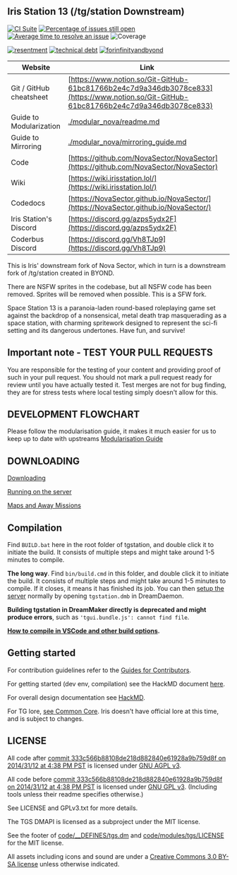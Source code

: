 ## Iris Station 13 (/tg/station Downstream)

[![CI Suite](https://github.com/IrisSS13/IrisStation/workflows/CI%20Suite/badge.svg)](https://github.com/IrisSS13/IrisStation/actions?query=workflow%3A%22CI+Suite%22)
[![Percentage of issues still open](https://isitmaintained.com/badge/open/IrisSS13/IrisStation.svg)](https://isitmaintained.com/project/IrisSS13/IrisStation "Percentage of issues still open")
[![Average time to resolve an issue](https://isitmaintained.com/badge/resolution/IrisSS13/IrisStation.svg)](https://isitmaintained.com/project/IrisSS13/IrisStation "Average time to resolve an issue")
![Coverage](https://img.shields.io/codecov/c/github/IrisSS13/IrisStation)

[![resentment](.github/images/badges/built-with-resentment.svg)](.github/images/comics/131-bug-free.png) [![technical debt](.github/images/badges/contains-technical-debt.svg)](.github/images/comics/106-tech-debt-modified.png) [![forinfinityandbyond](.github/images/badges/made-in-byond.gif)](https://www.reddit.com/r/SS13/comments/5oplxp/what_is_the_main_problem_with_byond_as_an_engine/dclbu1a)

| Website                 | Link                                                                                                                                   |
| ----------------------- | -------------------------------------------------------------------------------------------------------------------------------------- |
| Git / GitHub cheatsheet | [https://www.notion.so/Git-GitHub-61bc81766b2e4c7d9a346db3078ce833](https://www.notion.so/Git-GitHub-61bc81766b2e4c7d9a346db3078ce833) |
| Guide to Modularization | [./modular_nova/readme.md](./modular_nova/readme.md)                                                                                   |
| Guide to Mirroring      | [./modular_nova/mirroring_guide.md](./modular_nova/mirroring_guide.md)                                                                 |
| Code                    | [https://github.com/NovaSector/NovaSector](https://github.com/NovaSector/NovaSector)                                                   |
| Wiki                    | [https://wiki.irisstation.lol/](https://wiki.irisstation.lol/)                                                                         |
| Codedocs                | [https://NovaSector.github.io/NovaSector/](https://NovaSector.github.io/NovaSector/)                                                   |
| Iris Station's Discord  | [https://discord.gg/azps5ydx2F](https://discord.gg/azps5ydx2F)                                                                         |
| Coderbus Discord        | [https://discord.gg/Vh8TJp9](https://discord.gg/Vh8TJp9)                                                                               |

This is Iris' downstream fork of Nova Sector, which in turn is a downstream fork of /tg/station created in BYOND.

There are NSFW sprites in the codebase, but all NSFW code has been removed. Sprites will be removed when possible. This is a SFW fork.

Space Station 13 is a paranoia-laden round-based roleplaying game set against the backdrop of a nonsensical, metal death trap masquerading as a space station, with charming spritework designed to represent the sci-fi setting and its dangerous undertones. Have fun, and survive!

## Important note - TEST YOUR PULL REQUESTS

You are responsible for the testing of your content and providing proof of such in your pull request. You should not mark a pull request ready for review until you have actually tested it. Test merges are not for bug finding, they are for stress tests where local testing simply doesn't allow for this.

## DEVELOPMENT FLOWCHART

Please follow the modularisation guide, it makes it much easier for us to keep up to date with upstreams
[Modularisation Guide](./modular_nova/readme.md)

## DOWNLOADING

[Downloading](.github/guides/DOWNLOADING.md)

[Running on the server](.github/guides/RUNNING_A_SERVER.md)

[Maps and Away Missions](.github/guides/MAPS_AND_AWAY_MISSIONS.md)

## Compilation

Find `BUILD.bat` here in the root folder of tgstation, and double click it to initiate the build. It consists of multiple steps and might take around 1-5 minutes to compile.

**The long way**. Find `bin/build.cmd` in this folder, and double click it to initiate the build. It consists of multiple steps and might take around 1-5 minutes to compile. If it closes, it means it has finished its job. You can then [setup the server](.github/guides/RUNNING_A_SERVER.md) normally by opening `tgstation.dmb` in DreamDaemon.

**Building tgstation in DreamMaker directly is deprecated and might produce errors**, such as `'tgui.bundle.js': cannot find file`.

**[How to compile in VSCode and other build options](tools/build/README.md).**

## Getting started

For contribution guidelines refer to the
[Guides for Contributors](.github/CONTRIBUTING.md).

For getting started (dev env, compilation) see the HackMD document [here](https://hackmd.io/@tgstation/HJ8OdjNBc#tgstation-Development-Guide).

For overall design documentation see [HackMD](https://hackmd.io/@tgstation).

For TG lore, [see Common Core](https://github.com/tgstation/common_core). Iris doesn't have official lore at this time, and is subject to changes.

## LICENSE

All code after [commit 333c566b88108de218d882840e61928a9b759d8f on 2014/31/12 at 4:38 PM PST](https://github.com/tgstation/tgstation/commit/333c566b88108de218d882840e61928a9b759d8f) is licensed under [GNU AGPL v3](https://www.gnu.org/licenses/agpl-3.0.html).

All code before [commit 333c566b88108de218d882840e61928a9b759d8f on 2014/31/12 at 4:38 PM PST](https://github.com/tgstation/tgstation/commit/333c566b88108de218d882840e61928a9b759d8f) is licensed under [GNU GPL v3](https://www.gnu.org/licenses/gpl-3.0.html).
(Including tools unless their readme specifies otherwise.)

See LICENSE and GPLv3.txt for more details.

The TGS DMAPI is licensed as a subproject under the MIT license.

See the footer of [code/\_\_DEFINES/tgs.dm](./code/__DEFINES/tgs.dm) and [code/modules/tgs/LICENSE](./code/modules/tgs/LICENSE) for the MIT license.

All assets including icons and sound are under a [Creative Commons 3.0 BY-SA license](https://creativecommons.org/licenses/by-sa/3.0/) unless otherwise indicated.

